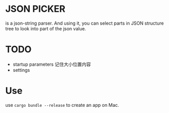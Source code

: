 # JSON PICKER 
 is a json-string parser. And using it, you can select parts in JSON structure tree to look into part of the json value.

 # TODO
 - startup parameters 记住大小位置内容
 - settings

# Use
 use `cargo bundle --release` to create an app on Mac.
